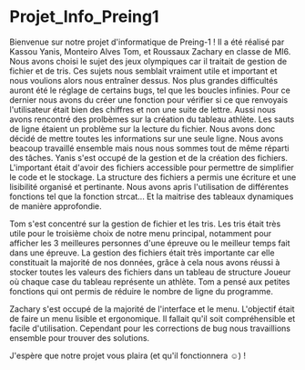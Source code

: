 # Projet_Info_Preing1
Bienvenue sur notre projet d'informatique de Preing-1 !
Il a été réalisé par Kassou Yanis, Monteiro Alves Tom, et Roussaux Zachary en classe de MI6.
Nous avons choisi le sujet des jeux olympiques car il traitait de gestion de fichier et de tris. Ces sujets nous semblait vraiment utile et important et nous voulions alors nous entraîner dessus.
Nos plus grandes difficultés auront été le réglage de certains bugs, tel que les boucles infinies.
Pour ce dernier nous avons du créer une fonction pour vérifier si ce que renvoyais l'utilisateur était bien des chiffres et non une suite de lettre.
Aussi nous avons rencontré des prolbèmes sur la création du tableau athlète.
Les sauts de ligne étaient un problème sur la lecture du fichier. Nous avons donc décidé de mettre toutes les informations sur une seule ligne.
Nous avons beacoup travaillé ensemble mais nous nous sommes tout de même réparti des tâches.
Yanis s'est occupé de la gestion et de la création des fichiers. 
L'important était d'avoir des fichiers accessible pour permettre de simplifier le code et le stockage. 
La structure des fichiers a permis une écriture et une lisibilité  organisé et pertinante.
Nous avons apris l'utilisation de différentes fonctions tel que la fonction strcat... Et la maitrise des tableaux dynamiques de manière approfondie.

Tom s'est concentré sur la gestion de fichier et les tris. Les tris était très utile pour le troisième choix de notre menu principal, notamment pour afficher les 3 meilleures personnes d'une épreuve ou le meilleur temps fait dans une épreuve. La gestion des fichiers était très importante car elle constituait la majorité de nos données, grâce à cela nous avons réussi à stocker toutes les valeurs des fichiers dans un tableau de structure Joueur où chaque case du tableau représente un athlète. Tom a pensé aux petites fonctions qui ont permis de réduire le nombre de ligne du programme.

Zachary s'est occupé de la majorité de l'interface et le menu.
L'objectif était de faire un menu lisible et ergonomique. Il fallait qu'il soit compréhensible et facile d'utilisation.
Cependant pour les corrections de bug nous travaillions ensemble pour trouver des solutions.


J'espère que notre projet vous plaira (et qu'il fonctionnera ☺) !
